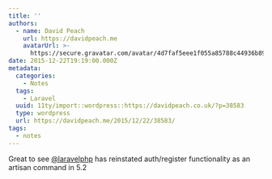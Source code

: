 ```yaml
---
title: ''
authors:
  - name: David Peach
    url: https://davidpeach.me
    avatarUrl: >-
      https://secure.gravatar.com/avatar/4d7faf5eee1f055a85788c44936b8995eaab6dfb004e7854ec747ccb272e91ee?s=96&d=mm&r=g
date: 2015-12-22T19:19:00.000Z
metadata:
  categories:
    - Notes
  tags:
    - Laravel
  uuid: 11ty/import::wordpress::https://davidpeach.co.uk/?p=38583
  type: wordpress
  url: https://davidpeach.me/2015/12/22/38583/
tags:
  - notes
---
```

Great to see [@laravelphp](https://twitter.com/laravelphp) has reinstated auth/register functionality as an artisan command in 5.2